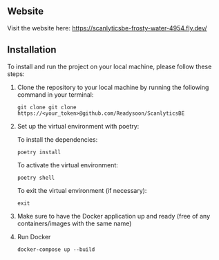 ## Website

Visit the website here: https://scanlyticsbe-frosty-water-4954.fly.dev/

## Installation

To install and run the project on your local machine, please follow these steps:

1. Clone the repository to your local machine by running the following command in your terminal:

      ```
      git clone git clone https://<your_token>@github.com/Readysoon/ScanlyticsBE
   
      ```


2. Set up the virtual environment with poetry:
     
     To install the dependencies:

     ```
     poetry install
     ```

     To activate the virtual environment:

     ```
     poetry shell
     ```

     To exit the virtual environment (if necessary):

     ```
     exit
     ```

3. Make sure to have the Docker application up and ready (free of any containers/images with the same name)

4. Run Docker

     ```
     docker-compose up --build
     
     ```